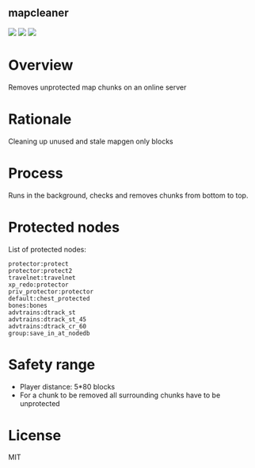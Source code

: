 mapcleaner
-----------------

![](https://github.com/BuckarooBanzay/mapcleaner/workflows/docker/badge.svg)
![](https://github.com/BuckarooBanzay/mapcleaner/workflows/test/badge.svg)
![](https://github.com/BuckarooBanzay/mapcleaner/workflows/jshint_backend/badge.svg)

# Overview

Removes unprotected map chunks on an online server

# Rationale

Cleaning up unused and stale mapgen only blocks

# Process

Runs in the background, checks and removes chunks from bottom to top.

# Protected nodes

List of protected nodes:

```
protector:protect
protector:protect2
travelnet:travelnet
xp_redo:protector
priv_protector:protector
default:chest_protected
bones:bones
advtrains:dtrack_st
advtrains:dtrack_st_45
advtrains:dtrack_cr_60
group:save_in_at_nodedb
```

# Safety range

* Player distance: 5*80 blocks
* For a chunk to be removed all surrounding chunks have to be unprotected

# License

MIT
